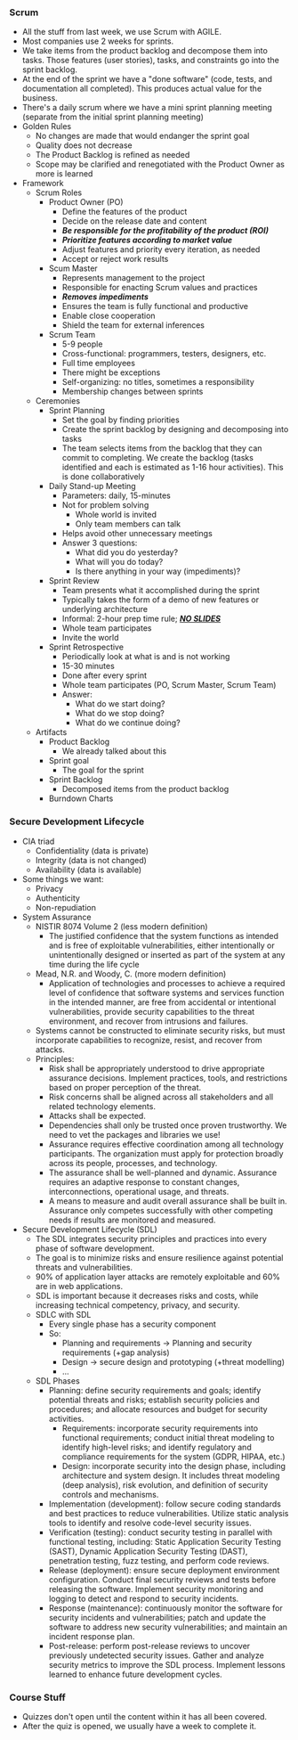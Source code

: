 ### Scrum
- All the stuff from last week, we use Scrum with AGILE.
- Most companies use 2 weeks for sprints.
- We take items from the product backlog and decompose them into tasks. Those features (user stories), tasks, and constraints go into the sprint backlog. 
- At the end of the sprint we have a "done software" (code, tests, and documentation all completed). This produces actual value for the business.
- There's a daily scrum where we have a mini sprint planning meeting (separate from the initial sprint planning meeting)
- Golden Rules
	- No changes are made that would endanger the sprint goal
	- Quality does not decrease
	- The Product Backlog is refined as needed
	- Scope may be clarified and renegotiated with the Product Owner as more is learned
- Framework
	- Scrum Roles
		- Product Owner (PO)
			- Define the features of the product
			- Decide on the release date and content
			- ***Be responsible for the profitability of the product (ROI)***
			- ***Prioritize features according to market value***
			- Adjust features and priority every iteration, as needed
			- Accept or reject work results
		- Scum Master
			- Represents management to the project
			- Responsible for enacting Scrum values and practices
			- ***Removes impediments***
			- Ensures the team is fully functional and productive
			- Enable close cooperation
			- Shield the team for external inferences 
		- Scrum Team
			- 5-9 people
			- Cross-functional: programmers, testers, designers, etc.
			- Full time employees
			- There might be exceptions
			- Self-organizing: no titles, sometimes a responsibility
			- Membership changes between sprints
	- Ceremonies
		- Sprint Planning
			- Set the goal by finding priorities
			- Create the sprint backlog by designing and decomposing into tasks
			- The team selects items from the backlog that they can commit to completing. We create the backlog (tasks identified and each is estimated as 1-16 hour activities). This is done collaboratively
		- Daily Stand-up Meeting
			- Parameters: daily, 15-minutes
			- Not for problem solving
				- Whole world is invited
				- Only team members can talk
			- Helps avoid other unnecessary meetings
			- Answer 3 questions:
				- What did you do yesterday?
				- What will you do today?
				- Is there anything in your way (impediments)?
		- Sprint Review
			- Team presents what it accomplished during the sprint
			- Typically takes the form of a demo of new features or underlying architecture
			- Informal: 2-hour prep time rule; ***<u>NO SLIDES</u>***
			- Whole team participates
			- Invite the world
		- Sprint Retrospective
			- Periodically look at what is and is not working
			- 15-30 minutes
			- Done after every sprint
			- Whole team participates (PO, Scrum Master, Scrum Team)
			- Answer:
				- What do we start doing?
				- What do we stop doing?
				- What do we continue doing?
	- Artifacts
		- Product Backlog
			- We already talked about this
		- Sprint goal
			- The goal for the sprint
		- Sprint Backlog
			- Decomposed items from the product backlog
		- Burndown Charts

### Secure Development Lifecycle
- CIA triad
	- Confidentiality (data is private)
	- Integrity (data is not changed)
	- Availability (data is available)
- Some things we want:
	- Privacy
	- Authenticity
	- Non-repudiation
- System Assurance
	- NISTIR 8074 Volume 2 (less modern definition)
		- The justified confidence that the system functions as intended and is free of exploitable vulnerabilities, either intentionally or unintentionally designed or inserted as part of the system at any time during the life cycle
	- Mead, N.R. and Woody, C. (more modern definition)
		- Application of technologies and processes to achieve a required level of confidence that software systems and services function in the intended manner, are free from accidental or intentional vulnerabilities, provide security capabilities to the threat environment, and recover from intrusions and failures.
	- Systems cannot be constructed to eliminate security risks, but must incorporate capabilities to recognize, resist, and recover from attacks.
	- Principles:
		- Risk shall be appropriately understood to drive appropriate assurance decisions. Implement practices, tools, and restrictions based on proper perception of the threat.
		- Risk concerns shall be aligned across all stakeholders and all related technology elements.
		- Attacks shall be expected.
		- Dependencies shall only be trusted once proven trustworthy. We need to vet the packages and libraries we use!
		- Assurance requires effective coordination among all technology participants. The organization must apply for protection broadly across its people, processes, and technology.
		- The assurance shall be well-planned and dynamic. Assurance requires an adaptive response to constant changes, interconnections, operational usage, and threats.
		- A means to measure and audit overall assurance shall be built in. Assurance only competes successfully with other competing needs if results are monitored and measured.
- Secure Development Lifecycle (SDL)
	- The SDL integrates security principles and practices into every phase of software development. 
	- The goal is to minimize risks and ensure resilience against potential threats and vulnerabilities.
	- 90% of application layer attacks are remotely exploitable and 60% are in web applications.
	- SDL is important because it decreases risks and costs, while increasing technical competency, privacy, and security.
	- SDLC with SDL
		- Every single phase has a security component
		- So:
			- Planning and requirements -> Planning and security requirements (+gap analysis)
			- Design -> secure design and prototyping (+threat modelling)
			- ...
	- SDL Phases
		- Planning: define security requirements and goals; identify potential threats and risks; establish security policies and procedures; and allocate resources and budget for security activities.
			- Requirements: incorporate security requirements into functional requirements; conduct initial threat modeling to identify high-level risks; and identify regulatory and compliance requirements for the system (GDPR, HIPAA, etc.)
			- Design: incorporate security into the design phase, including architecture and system design. It includes threat modeling (deep analysis), risk evolution, and definition of security controls and mechanisms.
		- Implementation (development): follow secure coding standards and best practices to reduce vulnerabilities. Utilize static analysis tools to identify and resolve code-level security issues.
		- Verification (testing): conduct security testing in parallel with functional testing, including: Static Application Security Testing (SAST), Dynamic Application Security Testing (DAST), penetration testing, fuzz testing, and perform code reviews.
		- Release (deployment): ensure secure deployment environment configuration. Conduct final security reviews and tests before releasing the software. Implement security monitoring and logging to detect and respond to security incidents.
		- Response (maintenance): continuously monitor the software for security incidents and vulnerabilities; patch and update the software to address new security vulnerabilities; and maintain an incident response plan.
		- Post-release: perform post-release reviews to uncover previously undetected security issues. Gather and analyze security metrics to improve the SDL process. Implement lessons learned to enhance future development cycles.

### Course Stuff
- Quizzes don't open until the content within it has all been covered.
- After the quiz is opened, we usually have a week to complete it.